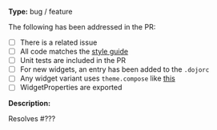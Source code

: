 **Type:** bug / feature

The following has been addressed in the PR:

* [ ] There is a related issue
* [ ] All code matches the [style guide](https://github.com/dojo/framework/blob/master/STYLE.md)
* [ ] Unit tests are included in the PR
* [ ] For new widgets, an entry has been added to the `.dojorc`
* [ ] Any widget variant uses `theme.compose` like [this](https://github.com/dojo/widgets/issues/847)
* [ ] WidgetProperties are exported

<!--
Our bots should ensure:

* [ ] All contributors have signed a CLA
* [ ] The PR passes CI testing
* [ ] Code coverage is maintained
* [ ] The PR has been reviewed and approved
-->

**Description:**

Resolves #???
